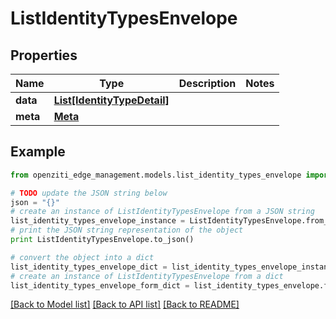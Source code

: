 # ListIdentityTypesEnvelope


## Properties
Name | Type | Description | Notes
------------ | ------------- | ------------- | -------------
**data** | [**List[IdentityTypeDetail]**](IdentityTypeDetail.md) |  | 
**meta** | [**Meta**](Meta.md) |  | 

## Example

```python
from openziti_edge_management.models.list_identity_types_envelope import ListIdentityTypesEnvelope

# TODO update the JSON string below
json = "{}"
# create an instance of ListIdentityTypesEnvelope from a JSON string
list_identity_types_envelope_instance = ListIdentityTypesEnvelope.from_json(json)
# print the JSON string representation of the object
print ListIdentityTypesEnvelope.to_json()

# convert the object into a dict
list_identity_types_envelope_dict = list_identity_types_envelope_instance.to_dict()
# create an instance of ListIdentityTypesEnvelope from a dict
list_identity_types_envelope_form_dict = list_identity_types_envelope.from_dict(list_identity_types_envelope_dict)
```
[[Back to Model list]](../README.md#documentation-for-models) [[Back to API list]](../README.md#documentation-for-api-endpoints) [[Back to README]](../README.md)


